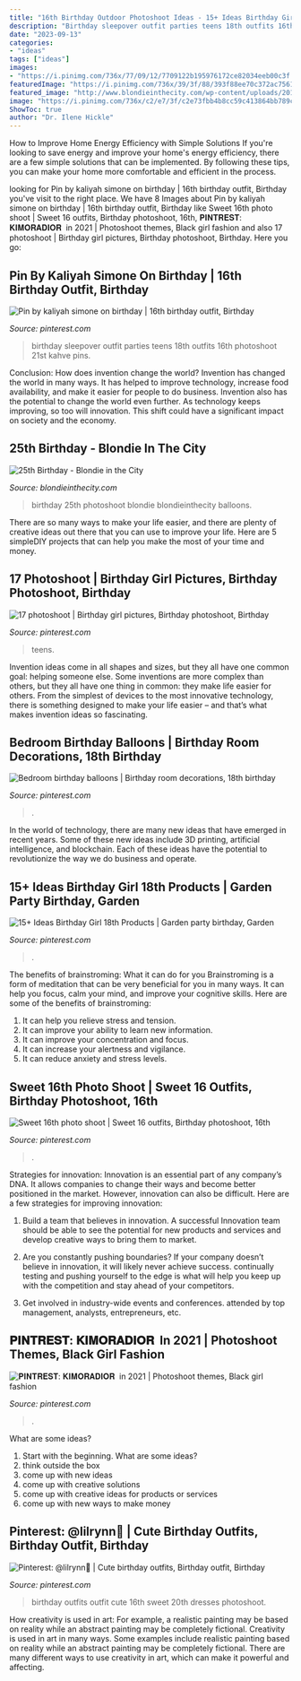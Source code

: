 ```yaml
---
title: "16th Birthday Outdoor Photoshoot Ideas - 15+ Ideas Birthday Girl 18th Products"
description: "Birthday sleepover outfit parties teens 18th outfits 16th photoshoot 21st kahve pins"
date: "2023-09-13"
categories:
- "ideas"
tags: ["ideas"]
images:
- "https://i.pinimg.com/736x/77/09/12/7709122b195976172ce82034eeb00c3f.jpg"
featuredImage: "https://i.pinimg.com/736x/39/3f/88/393f88ee70c372ac756154af76cc84df.jpg"
featured_image: "http://www.blondieinthecity.com/wp-content/uploads/2016/10/25th-Birthday-11.jpg"
image: "https://i.pinimg.com/736x/c2/e7/3f/c2e73fbb4b8cc59c413864bb789cb8c5.jpg"
ShowToc: true
author: "Dr. Ilene Hickle"
---
```



How to Improve Home Energy Efficiency with Simple Solutions
If you're looking to save energy and improve your home's energy efficiency, there are a few simple solutions that can be implemented. By following these tips, you can make your home more comfortable and efficient in the process.

	

		
looking for Pin by kaliyah simone on birthday | 16th birthday outfit, Birthday you've visit to the right place. We have 8 Images about Pin by kaliyah simone on birthday | 16th birthday outfit, Birthday like Sweet 16th photo shoot | Sweet 16 outfits, Birthday photoshoot, 16th, 𝐏𝐈𝐍𝐓𝐑𝐄𝐒𝐓: 𝐊𝐈𝐌𝐎𝐑𝐀𝐃𝐈𝐎𝐑 ️ in 2021 | Photoshoot themes, Black girl fashion and also 17 photoshoot | Birthday girl pictures, Birthday photoshoot, Birthday. Here you go:
		
    
## Pin By Kaliyah Simone On Birthday | 16th Birthday Outfit, Birthday

<img loading=lazy src="https://i.pinimg.com/736x/0b/1a/39/0b1a39bd556500ede0c73ddedea9605e.jpg" onerror="this.onerror=null;this.src='https://tse2.mm.bing.net/th?id=OIP.9J02DGWtm_H_1HqnSUhCwAHaJ3&amp;pid=15.1';" alt="Pin by kaliyah simone on birthday | 16th birthday outfit, Birthday">

_Source: pinterest.com_

>birthday sleepover outfit parties teens 18th outfits 16th photoshoot 21st kahve pins. 

	

Conclusion: How does invention change the world?
Invention has changed the world in many ways. It has helped to improve technology, increase food availability, and make it easier for people to do business. Invention also has the potential to change the world even further. As technology keeps improving, so too will innovation. This shift could have a significant impact on society and the economy.

    
## 25th Birthday - Blondie In The City

<img loading=lazy src="http://www.blondieinthecity.com/wp-content/uploads/2016/10/25th-Birthday-11.jpg" onerror="this.onerror=null;this.src='https://tse2.mm.bing.net/th?id=OIP.tBDnpyzQhETpFuZv8Io0kgHaLH&amp;pid=15.1';" alt="25th Birthday - Blondie in the City">

_Source: blondieinthecity.com_

>birthday 25th photoshoot blondie blondieinthecity balloons. 

	

There are so many ways to make your life easier, and there are plenty of creative ideas out there that you can use to improve your life. Here are 5 simpleDIY projects that can help you make the most of your time and money.

    
## 17 Photoshoot | Birthday Girl Pictures, Birthday Photoshoot, Birthday

<img loading=lazy src="https://i.pinimg.com/736x/39/3f/88/393f88ee70c372ac756154af76cc84df.jpg" onerror="this.onerror=null;this.src='https://tse3.mm.bing.net/th?id=OIP.e6-7PdKCtCr21djwMZ1rmgHaNK&amp;pid=15.1';" alt="17 photoshoot | Birthday girl pictures, Birthday photoshoot, Birthday">

_Source: pinterest.com_

>teens. 

	

Invention ideas come in all shapes and sizes, but they all have one common goal: helping someone else. Some inventions are more complex than others, but they all have one thing in common: they make life easier for others. From the simplest of devices to the most innovative technology, there is something designed to make your life easier – and that’s what makes invention ideas so fascinating.

    
## Bedroom Birthday Balloons | Birthday Room Decorations, 18th Birthday

<img loading=lazy src="https://i.pinimg.com/736x/77/09/12/7709122b195976172ce82034eeb00c3f.jpg" onerror="this.onerror=null;this.src='https://tse2.mm.bing.net/th?id=OIP.N_f9_RU5utC1MxAWiL3GrwHaJ3&amp;pid=15.1';" alt="Bedroom birthday balloons | Birthday room decorations, 18th birthday">

_Source: pinterest.com_

>. 

	

In the world of technology, there are many new ideas that have emerged in recent years. Some of these new ideas include 3D printing, artificial intelligence, and blockchain. Each of these ideas have the potential to revolutionize the way we do business and operate.

    
## 15+ Ideas Birthday Girl 18th Products | Garden Party Birthday, Garden

<img loading=lazy src="https://i.pinimg.com/736x/08/86/fe/0886fe58c5029f0ce8feb76e19808c61.jpg" onerror="this.onerror=null;this.src='https://tse2.mm.bing.net/th?id=OIP.fh5dR-QOexWz7wlE3UxfFwAAAA&amp;pid=15.1';" alt="15+ Ideas Birthday Girl 18th Products | Garden party birthday, Garden">

_Source: pinterest.com_

>. 

	

The benefits of brainstroming: What it can do for you
Brainstroming is a form of meditation that can be very beneficial for you in many ways. It can help you focus, calm your mind, and improve your cognitive skills. Here are some of the benefits of brainstroming: 
1. It can help you relieve stress and tension.
2. It can improve your ability to learn new information.
3. It can improve your concentration and focus. 
4. It can increase your alertness and vigilance. 
5. It can reduce anxiety and stress levels.

    
## Sweet 16th Photo Shoot | Sweet 16 Outfits, Birthday Photoshoot, 16th

<img loading=lazy src="https://i.pinimg.com/736x/2f/3a/9f/2f3a9f7fb1bdb9adc58e2b881c4a67d4.jpg" onerror="this.onerror=null;this.src='https://tse3.mm.bing.net/th?id=OIP.64xzXducawH5gFms4rhzIwHaKZ&amp;pid=15.1';" alt="Sweet 16th photo shoot | Sweet 16 outfits, Birthday photoshoot, 16th">

_Source: pinterest.com_

>. 

	

Strategies for innovation:
Innovation is an essential part of any company’s DNA. It allows companies to change their ways and become better positioned in the market. However, innovation can also be difficult. Here are a few strategies for improving innovation:
1. Build a team that believes in innovation. A successful Innovation team should be able to see the potential for new products and services and develop creative ways to bring them to market.

2. Are you constantly pushing boundaries? If your company doesn’t believe in innovation, it will likely never achieve success. continually testing and pushing yourself to the edge is what will help you keep up with the competition and stay ahead of your competitors.

3. Get involved in industry-wide events and conferences. attended by top management, analysts, entrepreneurs, etc.

    
## 𝐏𝐈𝐍𝐓𝐑𝐄𝐒𝐓: 𝐊𝐈𝐌𝐎𝐑𝐀𝐃𝐈𝐎𝐑 ️ In 2021 | Photoshoot Themes, Black Girl Fashion

<img loading=lazy src="https://i.pinimg.com/736x/c2/e7/3f/c2e73fbb4b8cc59c413864bb789cb8c5.jpg" onerror="this.onerror=null;this.src='https://tse2.mm.bing.net/th?id=OIP.84zLcZgXda1gUAzRQoB2eQHaJQ&amp;pid=15.1';" alt="𝐏𝐈𝐍𝐓𝐑𝐄𝐒𝐓: 𝐊𝐈𝐌𝐎𝐑𝐀𝐃𝐈𝐎𝐑 ️ in 2021 | Photoshoot themes, Black girl fashion">

_Source: pinterest.com_

>. 

	

What are some ideas?
1. Start with the beginning. What are some ideas? 
2. think outside the box 
3. come up with new ideas 
4. come up with creative solutions 
5. come up with creative ideas for products or services 
6. come up with new ways to make money 

    
## Pinterest: @lilrynn💋 | Cute Birthday Outfits, Birthday Outfit, Birthday

<img loading=lazy src="https://i.pinimg.com/736x/46/54/88/4654889ace9dc9ad9f6b71c0c6feeb18.jpg" onerror="this.onerror=null;this.src='https://tse4.mm.bing.net/th?id=OIP.mA8rCgdgNnflGcWzQWe8qwHaJK&amp;pid=15.1';" alt="Pinterest: @lilrynn💋 | Cute birthday outfits, Birthday outfit, Birthday">

_Source: pinterest.com_

>birthday outfits outfit cute 16th sweet 20th dresses photoshoot. 

	

How creativity is used in art: For example, a realistic painting may be based on reality while an abstract painting may be completely fictional.
Creativity is used in art in many ways. Some examples include realistic painting based on reality while an abstract painting may be completely fictional. There are many different ways to use creativity in art, which can make it powerful and affecting.

